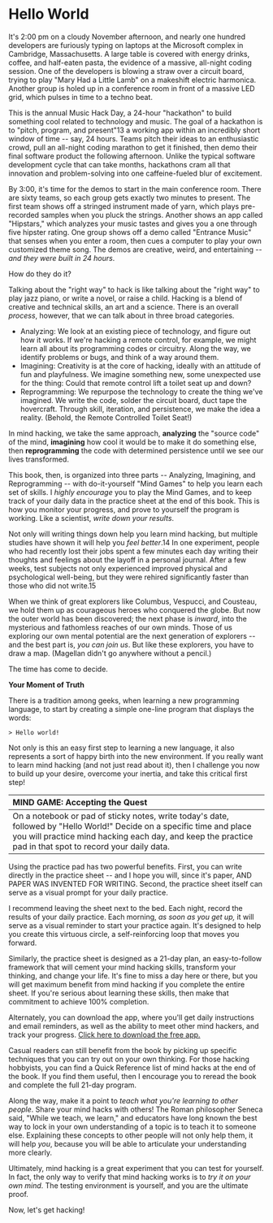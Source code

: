 # Hello World

It's 2:00 pm on a cloudy November afternoon, and nearly one hundred developers are furiously typing on laptops at the Microsoft complex in Cambridge, Massachusetts. A large table is covered with energy drinks, coffee, and half-eaten pasta, the evidence of a massive, all-night coding session. One of the developers is blowing a straw over a circuit board, trying to play "Mary Had a Little Lamb" on a makeshift electric harmonica. Another group is holed up in a conference room in front of a massive LED grid, which pulses in time to a techno beat.

This is the annual Music Hack Day, a 24-hour "hackathon" to build something cool related to technology and music. The goal of a hackathon is to "pitch, program, and present"13 a working app within an incredibly short window of time -- say, 24 hours. Teams pitch their ideas to an enthusiastic crowd, pull an all-night coding marathon to get it finished, then demo their final software product the following afternoon. Unlike the typical software development cycle that can take months, hackathons cram all that innovation and problem-solving into one caffeine-fueled blur of excitement.

By 3:00, it's time for the demos to start in the main conference room. There are sixty teams, so each group gets exactly two minutes to present. The first team shows off a stringed instrument made of yarn, which plays pre-recorded samples when you pluck the strings. Another shows an app called "Hipstars," which analyzes your music tastes and gives you a one through five hipster rating. One group shows off a demo called "Entrance Music" that senses when you enter a room, then cues a computer to play your own customized theme song. The demos are creative, weird, and entertaining -- _and they were built in 24 hours_.

How do they do it?

Talking about the "right way" to hack is like talking about the "right way" to play jazz piano, or write a novel, or raise a child. Hacking is a blend of creative and technical skills, an art and a science. There is an overall _process_, however, that we can talk about in three broad categories.

* Analyzing: We look at an existing piece of technology, and figure out how it works. If we're hacking a remote control, for example, we might learn all about its programming codes or circuitry. Along the way, we identify problems or bugs, and think of a way around them. 
* Imagining: Creativity is at the core of hacking, ideally with an attitude of fun and playfulness. We imagine something new, some unexpected use for the thing: Could that remote control lift a toilet seat up and down? 
* Reprogramming: We repurpose the technology to create the thing we've imagined. We write the code, solder the circuit board, duct tape the hovercraft. Through skill, iteration, and persistence, we make the idea a reality. \(Behold, the Remote Controlled Toilet Seat!\) 

In mind hacking, we take the same approach, **analyzing** the "source code" of the mind, **imagining** how cool it would be to make it do something else, then **reprogramming** the code with determined persistence until we see our lives transformed.

This book, then, is organized into three parts -- Analyzing, Imagining, and Reprogramming -- with do-it-yourself "Mind Games" to help you learn each set of skills. I _highly encourage_ you to play the Mind Games, and to keep track of your daily data in the practice sheet at the end of this book. This is how you monitor your progress, and prove to yourself the program is working. Like a scientist, _write down your results_.

Not only will writing things down help you learn mind hacking, but multiple studies have shown it will help you _feel better_.14 In one experiment, people who had recently lost their jobs spent a few minutes each day writing their thoughts and feelings about the layoff in a personal journal. After a few weeks, test subjects not only experienced improved physical and psychological well-being, but they were rehired significantly faster than those who did not write.15

When we think of great explorers like Columbus, Vespucci, and Cousteau, we hold them up as courageous heroes who conquered the globe.  But now the outer world has been discovered; the next phase is _inward_, into the mysterious and fathomless reaches of our own minds. Those of us exploring our own mental potential are the next generation of explorers -- and the best part is, _you can join us_. But like these explorers, you have to draw a map. \(Magellan didn't go anywhere without a pencil.\)

The time has come to decide.

**Your Moment of Truth**

There is a tradition among geeks, when learning a new programming language, to start by creating a simple one-line program that displays the words:

```text
> Hello world!
```

Not only is this an easy first step to learning a new language, it also represents a sort of happy birth into the new environment. If you really want to learn mind hacking \(and not just read about it\), then I challenge you now to build up your desire, overcome your inertia, and take this critical first step!

| MIND GAME: Accepting the Quest |
| :--- |
| On a notebook or pad of sticky notes, write today's date, followed by "Hello World!" Decide on a specific time and place you will practice mind hacking each day, and keep the practice pad in that spot to record your daily data. |

Using the practice pad has two powerful benefits. First, you can write directly in the practice sheet -- and I hope you will, since it's paper, AND PAPER WAS INVENTED FOR WRITING. Second, the practice sheet itself can serve as a visual prompt for your daily practice.

I recommend leaving the sheet next to the bed. Each night, record the results of your daily practice. Each morning, _as soon as you get up,_ it will serve as a visual reminder to start your practice again. It's designed to help you create this virtuous circle, a self-reinforcing loop that moves you forward.

Similarly, the practice sheet is designed as a 21-day plan, an easy-to-follow framework that will cement your mind hacking skills, transform your thinking, and change your life. It's fine to miss a day here or there, but you will get maximum benefit from mind hacking if you complete the entire sheet. If you're serious about learning these skills, then make that commitment to achieve 100% completion.

Alternately, you can download the app, where you'll get daily instructions and email reminders, as well as the ability to meet other mind hackers, and track your progress. [Click here to download the free app.](https://www.coach.me/plans/403192-mind-hacking-21-day-plan)

Casual readers can still benefit from the book by picking up specific techniques that you can try out on your own thinking. For those hacking hobbyists, you can find a Quick Reference list of mind hacks at the end of the book. If you find them useful, then I encourage you to reread the book and complete the full 21-day program.

Along the way, make it a point to _teach what you're learning to other people_. Share your mind hacks with others! The Roman philosopher Seneca said, "While we teach, we learn," and educators have long known the best way to lock in your own understanding of a topic is to teach it to someone else. Explaining these concepts to other people will not only help them, it will help _you_, because you will be able to articulate your understanding more clearly.

Ultimately, mind hacking is a great experiment that you can test for yourself. In fact, the only way to verify that mind hacking works is to _try it on your own mind_. The testing environment is yourself, and you are the ultimate proof.

Now, let's get hacking!

